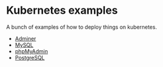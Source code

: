 # Kubernetes examples

A bunch of examples of how to deploy things on kubernetes.

-   [Adminer](./adminer/README.md)
-   [MySQL](./mysql/README.md)
-   [phpMyAdmin](./phpmyadmin/README.md)
-   [PostgreSQL](./postgres/README.md)
